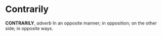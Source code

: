 # Contrarily

**CONTRARILY**, _adverb_ In an opposite manner; in opposition; on the other side; in opposite ways.